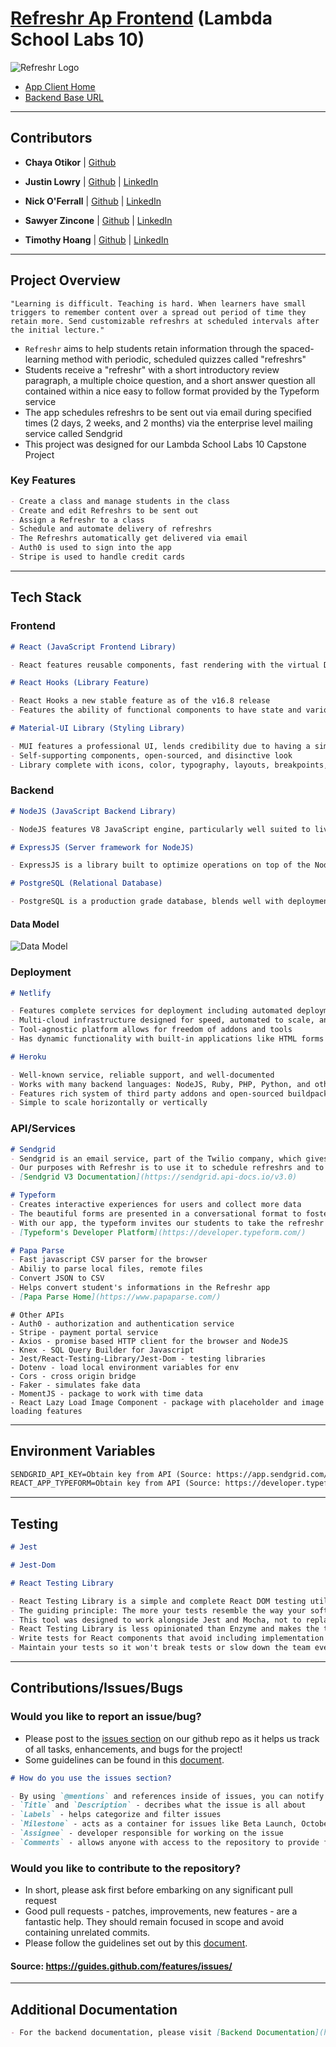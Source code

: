 # [Refreshr Ap Frontend](https://refreshr-app.netlify.com) (Lambda School Labs 10)

![Refreshr Logo](./src/logo.png "Refresh your mind")

- [App Client Home](https://refreshr-app.netlify.com)
- [Backend Base URL](https://refreshr.herokuapp.com/)

---

## Contributors

- **Chaya Otikor** | [Github](https://github.com/cotikor)

- **Justin Lowry** | [Github](https://github.com/dividedsky) | [LinkedIn](https://www.linkedin.com/in/justin-lowry-792960180/)

- **Nick O'Ferrall** | [Github](https://github.com/nickoferrall) | [LinkedIn](https://www.linkedin.com/in/nickoferrall/)

- **Sawyer Zincone** | [Github](https://github.com/szincone) | [LinkedIn](https://www.linkedin.com/in/szincone/)

- **Timothy Hoang** | [Github](https://github.com/timh1203) | [LinkedIn](https://www.linkedin.com/in/timothyhoang/)

---

## Project Overview

```
"Learning is difficult. Teaching is hard. When learners have small triggers to remember content over a spread out period of time they retain more. Send customizable refreshrs at scheduled intervals after the initial lecture."
```

- `Refreshr` aims to help students retain information through the spaced-learning method with periodic, scheduled quizzes called "refreshrs"
- Students receive a "refreshr" with a short introductory review paragraph, a multiple choice question, and a short answer question all contained within a nice easy to follow format provided by the Typeform service
- The app schedules refreshrs to be sent out via email during specified times (2 days, 2 weeks, and 2 months) via the enterprise level mailing service called Sendgrid
- This project was designed for our Lambda School Labs 10 Capstone Project

### Key Features

```md
- Create a class and manage students in the class
- Create and edit Refreshrs to be sent out
- Assign a Refreshr to a class
- Schedule and automate delivery of refreshrs
- The Refreshrs automatically get delivered via email
- Auth0 is used to sign into the app
- Stripe is used to handle credit cards
```

---

## Tech Stack

### Frontend

```md
# React (JavaScript Frontend Library)

- React features reusable components, fast rendering with the virtual DOM, great ecosystem with plugins, and state-management in the component
```

```md
# React Hooks (Library Feature)

- React Hooks a new stable feature as of the v16.8 release
- Features the ability of functional components to have state and various life-cycle methods
```

```md
# Material-UI Library (Styling Library)

- MUI features a professional UI, lends credibility due to having a similar look to other google sites, and prevent global CSS leaks
- Self-supporting components, open-sourced, and disinctive look
- Library complete with icons, color, typography, layouts, breakpoints, and more
```

### Backend

```md
# NodeJS (JavaScript Backend Library)

- NodeJS features V8 JavaScript engine, particularly well suited to live updates, and has a robust NodeJS ecosystem
```

```md
# ExpressJS (Server framework for NodeJS)

- ExpressJS is a library built to optimize operations on top of the NodeJS language
```

```md
# PostgreSQL (Relational Database)

- PostgreSQL is a production grade database, blends well with deployment technology, great documentation, widely used, second most popular database package on npm
```

#### Data Model

![Data Model](./src/dataModel.png "Refreshr Data Model")

### Deployment

```md
# Netlify

- Features complete services for deployment including automated deployment, continuous integration, HTTPS secured with free TLS certificate
- Multi-cloud infrastructure designed for speed, automated to scale, and intrinsically secure
- Tool-agnostic platform allows for freedom of addons and tools
- Has dynamic functionality with built-in applications like HTML forms
```

```md
# Heroku

- Well-known service, reliable support, and well-documented
- Works with many backend languages: NodeJS, Ruby, PHP, Python, and others
- Features rich system of third party addons and open-sourced buildpacks
- Simple to scale horizontally or vertically
```

### API/Services

```md
# Sendgrid
- Sendgrid is an email service, part of the Twilio company, which gives developers access to the Sendgrid V3 API to control email campaigns, set lists, set senders, set recipients, and many other features.
- Our purposes with Refreshr is to use it to schedule refreshrs and to email students out with a magic link back to our platform in order to take their refreshr.
- [Sendgrid V3 Documentation](https://sendgrid.api-docs.io/v3.0)
```

```md
# Typeform
- Creates interactive experiences for users and collect more data
- The beautiful forms are presented in a conversational format to foster a friendly experience that invites more answers
- With our app, the typeform invites our students to take the refreshr with order so they don't get overwhelmed
- [Typeform's Developer Platform](https://developer.typeform.com/)
```

```md
# Papa Parse
- Fast javascript CSV parser for the browser
- Abiliy to parse local files, remote files
- Convert JSON to CSV
- Helps convert student's informations in the Refreshr app
- [Papa Parse Home](https://www.papaparse.com/)
```


```
# Other APIs
- Auth0 - authorization and authentication service
- Stripe - payment portal service
- Axios - promise based HTTP client for the browser and NodeJS
- Knex - SQL Query Builder for Javascript
- Jest/React-Testing-Library/Jest-Dom - testing libraries
- Dotenv - load local environment variables for env
- Cors - cross origin bridge
- Faker - simulates fake data
- MomentJS - package to work with time data
- React Lazy Load Image Component - package with placeholder and image loading features
```

---

## Environment Variables

```md
SENDGRID_API_KEY=Obtain key from API (Source: https://app.sendgrid.com/settings/api_keys)
REACT_APP_TYPEFORM=Obtain key from API (Source: https://developer.typeform.com)
```

---

## Testing

```md
# Jest

# Jest-Dom

# React Testing Library

- React Testing Library is a simple and complete React DOM testing utilities that encourage good testing practices
- The guiding principle: The more your tests resemble the way your software is used, the more confidence [the tests] can give you
- This tool was designed to work alongside Jest and Mocha, not to replace them
- React Testing Library is less opinionated than Enzyme and makes the testing process more developer-friendly, this library can also replace Enzyme
- Write tests for React components that avoid including implementation details
- Maintain your tests so it won't break tests or slow down the team even with code refactoring when making changes to implementation but not functionality
```

---

## Contributions/Issues/Bugs

### Would you like to report an issue/bug?

- Please post to the [issues section](https://github.com/Lambda-School-Labs/labs10-student-follow/issues) on our github repo as it helps us track of all tasks, enhancements, and bugs for the project!
- Some guidelines can be found in this [document](https://github.com/necolas/issue-guidelines/blob/master/CONTRIBUTING.md#bugs).

```md
# How do you use the issues section?

- By using `@mentions` and references inside of issues, you can notify other GitHub users & teams, and even cross-connect issues to each other.
- `Title` and `Description` - decribes what the issue is all about
- `Labels` - helps categorize and filter issues
- `Milestone` - acts as a container for issues like Beta Launch, October Sprint, or Redesign
- `Assignee` - developer responsible for working on the issue
- `Comments` - allows anyone with access to the repository to provide feedback
```

### Would you like to contribute to the repository?

- In short, please ask first before embarking on any significant pull request
- Good pull requests - patches, improvements, new features - are a fantastic help. They should remain focused in scope and avoid containing unrelated commits.
- Please follow the guidelines set out by this [document](https://github.com/necolas/issue-guidelines/blob/master/CONTRIBUTING.md#pull-requests).

#### Source: https://guides.github.com/features/issues/

---

## Additional Documentation

```md
- For the backend documentation, please visit [Backend Documentation](https://github.com/Lambda-School-Labs/labs10-student-follow/blob/master/README.md).
```

